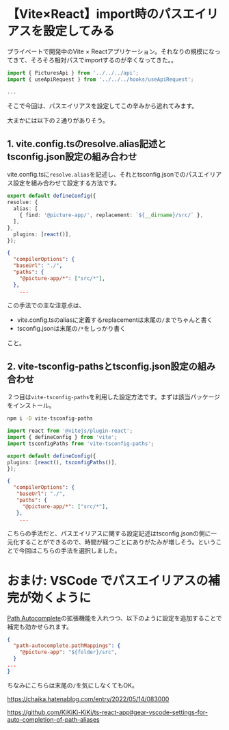 # 【Vite×React】import時のパスエイリアスを設定してみる

プライベートで開発中のVite × Reactアプリケーション。それなりの規模になってきて、そろそろ相対パスでimportするのが辛くなってきた。。

```js
import { PicturesApi } from '../../../api';
import { useApiRequest } from '../../../hooks/useApiRequest';

...
```

そこで今回は、パスエイリアスを設定してこの辛みから逃れてみます。

大まかには以下の２通りがありそう。

## 1. vite.config.tsのresolve.alias記述とtsconfig.json設定の組み合わせ

vite.config.tsに`resolve.alias`を記述し、それとtsconfig.jsonでのパスエイリアス設定を組み合わせて設定する方法です。

```ts:vite.config.ts
export default defineConfig({
resolve: {
  alias: [
    { find: '@picture-app/', replacement: `${__dirname}/src/` },
  ],
},
  plugins: [react()],
});
```

```json:tsconfig.json
{
  "compilerOptions": {
  "baseUrl": "./",
  "paths": {
    "@picture-app/*": ["src/*"],
  },
    ...
```

この手法での主な注意点は、

- vite.config.tsのaliasに定義するreplacementは末尾の`/`までちゃんと書く
- tsconfig.jsonは末尾の`/*`をしっかり書く

こと。

## 2. vite-tsconfig-pathsとtsconfig.json設定の組み合わせ

２つ目は`vite-tsconfig-paths`を利用した設定方法です。まずは該当パッケージをインストール。

```bash
npm i -D vite-tsconfig-paths
```

```ts:vite.config.ts
import react from '@vitejs/plugin-react';
import { defineConfig } from 'vite';
import tsconfigPaths from 'vite-tsconfig-paths';

export default defineConfig({
plugins: [react(), tsconfigPaths()],
});
```

```json:tsconfig.json
{
  "compilerOptions": {
   "baseUrl": "./",
   "paths": {
     "@picture-app/*": ["src/*"],
   },
    ...
```

こちらの手法だと、パスエイリアスに関する設定記述はtsconfig.jsonの側に一元化することができるので、時間が経つごとにありがたみが増しそう。ということで今回はこちらの手法を選択しました。

# おまけ: VSCode でパスエイリアスの補完が効くように

[Path Autocomplete](https://marketplace.visualstudio.com/items?itemName=ionutvmi.path-autocomplete)の拡張機能を入れつつ、以下のように設定を追加することで補完も効かせられます。

```json:.vscode/settings.json
{
  "path-autocomplete.pathMappings": {
    "@picture-app": "${folder}/src",
  }
...
}
```

ちなみにこちらは末尾の`/`を気にしなくてもOK。

https://chaika.hatenablog.com/entry/2022/05/14/083000

https://github.com/KiKiKi-KiKi/ts-react-app#gear-vscode-settings-for-auto-completion-of-path-aliases
